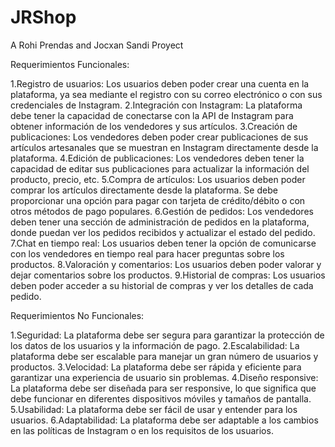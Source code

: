 # JRShop
A Rohi Prendas and Jocxan Sandi Proyect

Requerimientos Funcionales:

1.Registro de usuarios: Los usuarios deben poder crear una cuenta en la plataforma, ya sea mediante el registro con su correo electrónico o con sus credenciales de Instagram.
2.Integración con Instagram: La plataforma debe tener la capacidad de conectarse con la API de Instagram para obtener información de los vendedores y sus artículos.
3.Creación de publicaciones: Los vendedores deben poder crear publicaciones de sus artículos artesanales que se muestran en Instagram directamente desde la plataforma.
4.Edición de publicaciones: Los vendedores deben tener la capacidad de editar sus publicaciones para actualizar la información del producto, precio, etc.
5.Compra de artículos: Los usuarios deben poder comprar los artículos directamente desde la plataforma. Se debe proporcionar una opción para pagar con tarjeta de crédito/débito o con otros métodos de pago populares.
6.Gestión de pedidos: Los vendedores deben tener una sección de administración de pedidos en la plataforma, donde puedan ver los pedidos recibidos y actualizar el estado del pedido.
7.Chat en tiempo real: Los usuarios deben tener la opción de comunicarse con los vendedores en tiempo real para hacer preguntas sobre los productos.
8.Valoración y comentarios: Los usuarios deben poder valorar y dejar comentarios sobre los productos.
9.Historial de compras: Los usuarios deben poder acceder a su historial de compras y ver los detalles de cada pedido.

Requerimientos No Funcionales:

1.Seguridad: La plataforma debe ser segura para garantizar la protección de los datos de los usuarios y la información de pago.
2.Escalabilidad: La plataforma debe ser escalable para manejar un gran número de usuarios y productos.
3.Velocidad: La plataforma debe ser rápida y eficiente para garantizar una experiencia de usuario sin problemas.
4.Diseño responsive: La plataforma debe ser diseñada para ser responsive, lo que significa que debe funcionar en diferentes dispositivos móviles y tamaños de pantalla.
5.Usabilidad: La plataforma debe ser fácil de usar y entender para los usuarios.
6.Adaptabilidad: La plataforma debe ser adaptable a los cambios en las políticas de Instagram o en los requisitos de los usuarios.

